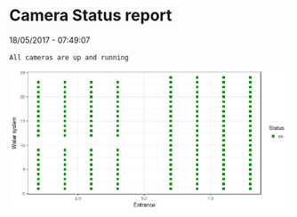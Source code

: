 Camera Status report
================
18/05/2017 - 07:49:07

    All cameras are up and running

![](camreport_files/figure-markdown_github/unnamed-chunk-2-1.png)
